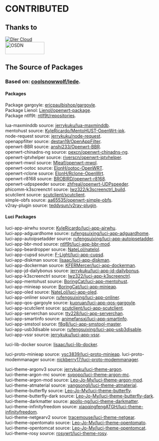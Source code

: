 # CONTRIBUTED

## Thanks to

[![Dler Cloud](https://user-images.githubusercontent.com/22235437/111103249-f9ec6e00-8588-11eb-9bfc-67cc55574555.png)](https://dlercloud.com)<br/>
<a href="https://osdn.net/"><img src="https://osdn.net/sflogo.php?group_id=13647&type=2" width="125" height="39" border="0" alt="OSDN"></a>

## The Source of Packages

### Based on: [coolsnowwolf/lede](https://github.com/coolsnowwolf/lede).<br/>

#### Packages

Package gargoyle: [ericpaulbishop/gargoyle](https://github.com/ericpaulbishop/gargoyle).<br/>
Package Lienol: [Lienol/openwrt-package](https://github.com/Lienol/openwrt-package).<br/>
Package ntlf9t: [ntlf9t/repositories](https://github.com/ntlf9t?tab=repositories).<br/>

lua-maxminddb source: [jerrykuku/lua-maxminddb](https://github.com/jerrykuku/lua-maxminddb).<br/>
mentohust source: [KyleRicardo/MentoHUST-OpenWrt-ipk](https://github.com/KyleRicardo/MentoHUST-OpenWrt-ipk).<br/>
node-request source: [jerrykuku/node-request](https://github.com/jerrykuku/node-request).<br/>
openappfilter source: [destan19/OpenAppFilter](https://github.com/destan19/OpenAppFilter).<br/>
openwrt-BBR source: [anshi233/Openwrt-BBR](https://github.com/anshi233/Openwrt-BBR).<br/>
openwrt-chinadns-ng source: [pexcn/openwrt-chinadns-ng](https://github.com/pexcn/openwrt-chinadns-ng).<br/>
openwrt-iptvhelper source: [riverscn/openwrt-iptvhelper](https://github.com/riverscn/openwrt-iptvhelper).<br>
openwrt-mwol source: [Mleaf/openwrt-mwol](https://github.com/Mleaf/openwrt-mwol).<br/>
openwrt-ootoc source: [ElonH/ootoc-OpenWRT](https://github.com/ElonH/ootoc-OpenWRT).<br/>
openwrt-rclone source: [ElonH/Rclone-OpenWrt](https://github.com/ElonH/Rclone-OpenWrt).<br/>
openwrt-r8168 source: [BROBIRD/openwrt-r8168](https://github.com/BROBIRD/openwrt-r8168).<br/>
openwrt-udpspeeder source: [zhfreal/openwrt-UDPspeeder](https://github.com/zhfreal/openwrt-UDPspeeder).<br/>
phicomm-k3screenctrl source: [lwz322/k3screenctrl\_build](https://github.com/lwz322/k3screenctrl_build).<br/>
scutclient source: [scutclient/scutclient](https://github.com/scutclient/scutclient).<br/>
simple-obfs source: [aa65535/openwrt-simple-obfs](https://github.com/aa65535/openwrt-simple-obfs).<br/>
v2ray-plugin source: [teddysun/v2ray-plugin](https://github.com/teddysun/v2ray-plugin).<br/>

#### Luci Packages

luci-app-airwhu source: [KyleRicardo/luci-app-airwhu](https://github.com/KyleRicardo/luci-app-airwhu).<br/>
luci-app-adguardhome source: [rufengsuixing/luci-app-adguardhome](https://github.com/rufengsuixing/luci-app-adguardhome).<br/>
luci-app-autoipsetadder source: [rufengsuixing/luci-app-autoipsetadder](https://github.com/rufengsuixing/luci-app-autoipsetadder).<br>
luci-app-bbr-mod source: [ntlf9t/luci-app-bbr-mod](https://github.com/ntlf9t/luci-app-bbr-mod).<br/>
luci-app-beardropper source: [NateLol/natelol](https://github.com/NateLol/natelol).<br/>
luci-app-cupsd source: [F-Light/luci-app-cupsd](https://github.com/F-Light/luci-app-cupsd).<br/>
luci-app-diskman source: [lisaac/luci-app-diskman](https://github.com/lisaac/luci-app-diskman).<br/>
luci-app-dockerman source: [KFERMercer/luci-app-dockerman](https://github.com/KFERMercer/luci-app-dockerman).<br/>
luci-app-jd-dailybonus source: [jerrykuku/luci-app-jd-dailybonus](https://github.com/jerrykuku/luci-app-jd-dailybonus).<br/>
luci-app-k3screenctrl source: [lwz322/luci-app-k3screenctrl](https://github.com/lwz322/luci-app-k3screenctrl).<br/>
luci-app-mentohust source: [BoringCat/luci-app-mentohust](https://github.com/BoringCat/luci-app-mentohust).<br/>
luci-app-minieap source: [BoringCat/luci-app-minieap](https://github.com/BoringCat/luci-app-minieap).<br/>
luci-app-oled source: [NateLol/luci-app-oled](https://github.com/NateLol/luci-app-oled).<br/>
luci-app-onliner source: [rufengsuixing/luci-app-onliner](https://github.com/rufengsuixing/luci-app-onliner).<br/>
luci-app-qos-gargoyle source: [kuoruan/luci-app-qos-gargoyle](https://github.com/kuoruan/luci-app-qos-gargoyle).<br/>
luci-app-scutclient source: [scutclient/luci-app-scutclient](https://github.com/scutclient/luci-app-scutclient).<br/>
luci-app-serverchan source: [tty228/luci-app-serverchan](https://github.com/tty228/luci-app-serverchan).<br/>
luci-app-smartinfo source: [animefansxj/luci-app-smartinfo](https://github.com/animefansxj/luci-app-smartinfo).<br/>
luci-app-smstool source: [f8q8/luci-app-smstool-master](https://github.com/f8q8/luci-app-smstool-master).<br/>
luci-app-usb3disable source: [rufengsuixing/luci-app-usb3disable](https://github.com/rufengsuixing/luci-app-usb3disable).<br/>
luci-app-vssr source: [jerrykuku/luci-app-vssr](https://github.com/jerrykuku/luci-app-vssr).<br/>

luci-lib-docker source: [lisaac/luci-lib-docker](https://github.com/lisaac/luci-lib-docker).<br/>

luci-proto-minieap source: [ysc3839/luci-proto-minieap](https://github.com/ysc3839/luci-proto-minieap).
luci-proto-modemmanager source: [nickberry17/luci-proto-modemmanager](https://github.com/nickberry17/luci-proto-modemmanager).<br/>

luci-theme-argonv3 source: [jerrykuku/luci-theme-argon](https://github.com/jerrykuku/luci-theme-argon).<br/>
luci-theme-argon-mc source: [sypopo/luci-theme-argon-mc](https://github.com/sypopo/luci-theme-argon-mc).<br/>
luci-theme-argon-mod source: [Leo-Jo-My/luci-theme-argon-mod](https://github.com/Leo-Jo-My/luci-theme-argon-mod).<br/>
luci-theme-atmaterial source: [yangsongli/luci-theme-atmaterial](https://github.com/yangsongli/luci-theme-atmaterial).<br/>
luci-theme-butterfly source: [Leo-Jo-My/luci-theme-butterfly](https://github.com/Leo-Jo-My/luci-theme-Butterfly).<br/>
luci-theme-butterfly-dark source: [Leo-Jo-My/luci-theme-butterfly-dark](https://github.com/Leo-Jo-My/luci-theme-Butterfly-dark).<br/>
luci-theme-darkmatter source: [apollo-ng/luci-theme-darkmatter](https://github.com/apollo-ng/luci-theme-darkmatter).<br/>
luci-theme-infinityfreedom source: [xiaoqingfengATGH/luci-theme-infinityfreedom](https://github.com/xiaoqingfengATGH/luci-theme-infinityfreedom).<br/>
luci-theme-netgearv2 source: [tracemouse/luci-theme-netgear](https://github.com/tracemouse/luci-theme-netgear).<br/>
luci-theme-opentomato source: [Leo-Jo-My/luci-theme-opentomato](https://github.com/Leo-Jo-My/luci-theme-opentomato).<br/>
luci-theme-opentomcat source: [Leo-Jo-My/luci-theme-opentomcat](https://github.com/Leo-Jo-My/luci-theme-opentomcat).<br/>
luci-theme-rosy source: [rosywrt/luci-theme-rosy](https://github.com/rosywrt/luci-theme-rosy).<br/>
